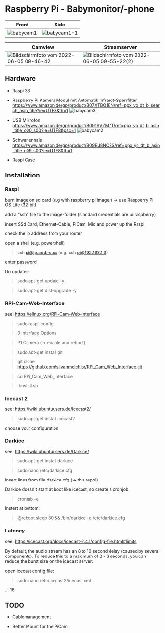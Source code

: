 # Raspberry Pi - Babymonitor/-phone


| Front | Side |
|-------|------|
|![babycam1](https://user-images.githubusercontent.com/61902639/172040572-5bb46e1d-3c01-4d3f-98ee-c4551884002e.jpeg)|![babycam1-1](https://user-images.githubusercontent.com/61902639/172040577-d43f8e8b-5ef7-4340-8689-dc6cfc5b4335.jpeg)|



| Camview | Streamserver |
|-------|------|
|![Bildschirmfoto vom 2022-06-05 09-46-42](https://user-images.githubusercontent.com/61902639/172041158-917c207b-0e07-4759-bf35-0cacbb34e6d7.png)|![Bildschirmfoto vom 2022-06-05 09-55-22(2)](https://user-images.githubusercontent.com/61902639/172042326-8f92bdaa-fdae-462f-ae0c-592cbfa634f9.png)|


## Hardware

- Raspi 3B
- Raspberry Pi Kamera Modul mit Automatik Infrarot-Sperrfilter https://www.amazon.de/gp/product/B07XTBQ1BN/ref=ppx_yo_dt_b_search_asin_title?ie=UTF8&th=1
![babycam3](https://user-images.githubusercontent.com/61902639/172040283-d765b65c-48cf-4e38-ba95-5d5d8fbfec75.jpeg)

- USB Mikrofon https://www.amazon.de/gp/product/B091SVZM7T/ref=ppx_yo_dt_b_asin_title_o00_s00?ie=UTF8&psc=1 
![babycam2](https://user-images.githubusercontent.com/61902639/172040271-503b0f4b-3235-48ce-8709-869b71f000a2.jpeg)

- Schwanenhals https://www.amazon.de/gp/product/B09BJ8NCSS/ref=ppx_yo_dt_b_asin_title_o09_s00?ie=UTF8&th=1
- Raspi Case


## Installation

### Raspi

burn image on sd card (e.g with raspberry pi imager) → use Raspberry Pi OS Lite (32-bit)

add a "ssh" file to the image-folder (standard credentials are pi:raspberry)

insert SSd Card, Ethernet-Cable, PiCam, Mic and power up the Raspi

check the ip address from your router

open a shell (e.g. powershell)

> ssh pi@ip.add.re.ss (e.g. ssh pi@192.168.1.3)

enter password

Do updates:

> sudo apt-get update -y

> sudo apt-get dist-upgrade -y


### RPi-Cam-Web-Interface

see: https://elinux.org/RPi-Cam-Web-Interface

> sudo raspi-config

> 3 Interface Options

> P1 Camera (→ enable and reboot)

> sudo apt-get install git

> git clone https://github.com/silvanmelchior/RPi_Cam_Web_Interface.git

> cd RPi_Cam_Web_Interface

> ./install.sh

### Icecast 2

see: https://wiki.ubuntuusers.de/Icecast2/
        
> sudo apt-get install icecast2

choose your configuration


### Darkice

see: https://wiki.ubuntuusers.de/Darkice/ 
        
> sudo apt-get install darkice

> sudo nano /etc/darkice.cfg

insert lines from file darkice.cfg (→ this repo!)

Darkice doesn't start at boot like icecast, so create a cronjob:

> crontab -e

instert at bottom:

> @reboot sleep 30 && /bin/darkice -c /etc/darkice.cfg


### Latency

see: https://icecast.org/docs/icecast-2.4.1/config-file.html#limits

By default, the audio stream has an 8 to 10 second delay (caused by several components). To reduce this to a maximum of 2 - 3 seconds, you can reduce the burst size on the icecast server:

open icecast config file:

> sudo nano /etc/icecast2/icecast.xml

 <limits>
        ...
        <!--<burst-size>65536</burst-size>-->
        <burst-size>16</burst-size>
    </limits>


## TODO

- Cablemanagement

- Better Mount for the PiCam
